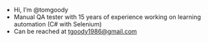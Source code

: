 - Hi, I’m @tomgoody
- Manual QA tester with 15 years of experience working on learning automation (C# with Selenium)
- Can be reached at tgoody1986@gmail.com
